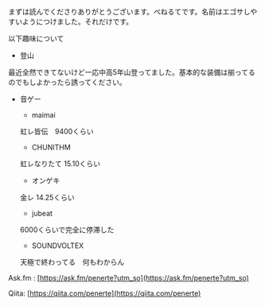 まずは読んでくださりありがとうございます。ぺねるてです。名前はエゴサしやすいようにつけました。それだけです。


以下趣味について

- 登山

最近全然できてないけど一応中高5年山登ってました。基本的な装備は揃ってるのでもしよかったら誘ってください。

- 音ゲー

    - maimai
	
	虹レ皆伝　9400くらい

    - CHUNITHM
	
	虹レなりたて 15.10くらい

    - オンゲキ
	
	金レ 14.25くらい

    - jubeat
	
	6000くらいで完全に停滞した

    - SOUNDVOLTEX
	
	天極で終わってる　何もわからん

Ask.fm : [https://ask.fm/penerte?utm_so](https://ask.fm/penerte?utm_so)

Qiita: [https://qiita.com/penerte](https://qiita.com/penerte)